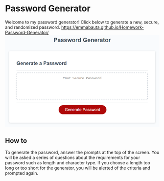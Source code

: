 # Password Generator

Welcome to my password generator! Click below to generate a new, secure, and randomized password.
https://emmabauta.github.io/Homework-Password-Generator/
![password generator demo](./Assets/03-javascript-homework-demo.png)

## How to

To generate the password, answer the prompts at the top of the screen. You will be asked a series of questions about the requirements for your password such as length and character type. If you choose a length too long or too short for the generator, you will be alerted of the criteria and prompted again. 